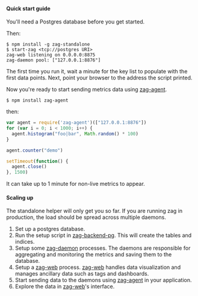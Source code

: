 #### Quick start guide

You'll need a Postgres database before you get started.

Then:

    $ npm install -g zag-standalone
    $ start-zag <tcp://postgres URI>
    zag-web listening on 0.0.0.0:8875
    zag-daemon pool: ["127.0.0.1:8876"]

The first time you run it, wait a minute for the key list to populate
with the first data points.
Next, point your browser to the address the script printed.

Now you're ready to start sending metrics data using [zag-agent][agent].

    $ npm install zag-agent

then:

```javascript
var agent = require('zag-agent')(["127.0.0.1:8876"])
for (var i = 0; i < 1000; i++) {
  agent.histogram("foo|bar", Math.random() * 100)
}

agent.counter("demo")

setTimeout(function() {
  agent.close()
}, 1500)
```

It can take up to 1 minute for non-live metrics to appear.

#### Scaling up

The standalone helper will only get you so far. If you are running zag in
production, the load should be spread across multiple daemons.

  1. Set up a postgres database.
  2. Run the setup script in [zag-backend-pg][backend].
    This will create the tables and indices.
  3. Setup some [zag-daemon][daemon] processes.
    The daemons are responsible for aggregating and monitoring the metrics and
    saving them to the database.
  4. Setup a [zag-web][web] process. [zag-web][web] handles data visualization
    and manages ancillary data such as tags and dashboards.
  5. Start sending data to the daemons using [zag-agent][agent] in your application.
  6. Explore the data in [zag-web][web]'s interface.

[agent]:   https://github.com/Voxer/zag/tree/master/agent
[backend]: https://github.com/Voxer/zag/tree/master/backend-pg
[daemon]:  https://github.com/Voxer/zag/tree/master/daemon
[web]:     https://github.com/Voxer/zag/tree/master/web

